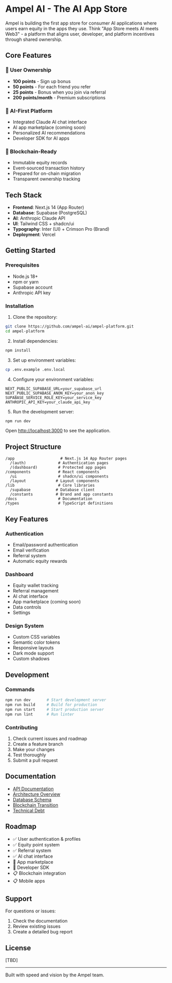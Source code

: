 # Ampel AI - The AI App Store

Ampel is building the first app store for consumer AI applications where users earn equity in the apps they use. Think "App Store meets AI meets Web3" - a platform that aligns user, developer, and platform incentives through shared ownership.

## Core Features

### 🎯 User Ownership
- **100 points** - Sign up bonus
- **50 points** - For each friend you refer
- **25 points** - Bonus when you join via referral  
- **200 points/month** - Premium subscriptions

### 🚀 AI-First Platform
- Integrated Claude AI chat interface
- AI app marketplace (coming soon)
- Personalized AI recommendations
- Developer SDK for AI apps

### 🔐 Blockchain-Ready
- Immutable equity records
- Event-sourced transaction history
- Prepared for on-chain migration
- Transparent ownership tracking

## Tech Stack

- **Frontend**: Next.js 14 (App Router)
- **Database**: Supabase (PostgreSQL)
- **AI**: Anthropic Claude API
- **UI**: Tailwind CSS + shadcn/ui
- **Typography**: Inter (UI) + Crimson Pro (Brand)
- **Deployment**: Vercel

## Getting Started

### Prerequisites

- Node.js 18+
- npm or yarn
- Supabase account
- Anthropic API key

### Installation

1. Clone the repository:
```bash
git clone https://github.com/ampel-ai/ampel-platform.git
cd ampel-platform
```

2. Install dependencies:
```bash
npm install
```

3. Set up environment variables:
```bash
cp .env.example .env.local
```

4. Configure your environment variables:
```env
NEXT_PUBLIC_SUPABASE_URL=your_supabase_url
NEXT_PUBLIC_SUPABASE_ANON_KEY=your_anon_key
SUPABASE_SERVICE_ROLE_KEY=your_service_key
ANTHROPIC_API_KEY=your_claude_api_key
```

5. Run the development server:
```bash
npm run dev
```

Open [http://localhost:3000](http://localhost:3000) to see the application.

## Project Structure

```
/app                    # Next.js 14 App Router pages
  /(auth)              # Authentication pages
  /(dashboard)         # Protected app pages
/components            # React components
  /ui                  # shadcn/ui components
  /layout             # Layout components
/lib                   # Core libraries
  /supabase           # Database client
  /constants          # Brand and app constants
/docs                  # Documentation
/types                 # TypeScript definitions
```

## Key Features

### Authentication
- Email/password authentication
- Email verification
- Referral system
- Automatic equity rewards

### Dashboard
- Equity wallet tracking
- Referral management
- AI chat interface
- App marketplace (coming soon)
- Data controls
- Settings

### Design System
- Custom CSS variables
- Semantic color tokens
- Responsive layouts
- Dark mode support
- Custom shadows

## Development

### Commands

```bash
npm run dev       # Start development server
npm run build     # Build for production
npm run start     # Start production server
npm run lint      # Run linter
```

### Contributing

1. Check current issues and roadmap
2. Create a feature branch
3. Make your changes
4. Test thoroughly
5. Submit a pull request

## Documentation

- [API Documentation](./docs/api.md)
- [Architecture Overview](./docs/architecture.md)
- [Database Schema](./docs/database-schema.md)
- [Blockchain Transition](./docs/blockchain-transition.md)
- [Technical Debt](./docs/technical-debt.md)

## Roadmap

- ✅ User authentication & profiles
- ✅ Equity point system
- ✅ Referral system
- ✅ AI chat interface
- 🚧 App marketplace
- 🚧 Developer SDK
- 📋 Blockchain integration
- 📋 Mobile apps

## Support

For questions or issues:
1. Check the documentation
2. Review existing issues
3. Create a detailed bug report

## License

[TBD]

---

Built with speed and vision by the Ampel team.